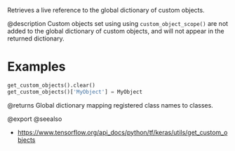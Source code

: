 Retrieves a live reference to the global dictionary of custom objects.

@description
Custom objects set using using `custom_object_scope()` are not added to the
global dictionary of custom objects, and will not appear in the returned
dictionary.

# Examples
```python
get_custom_objects().clear()
get_custom_objects()['MyObject'] = MyObject
```

@returns
    Global dictionary mapping registered class names to classes.

@export
@seealso
+ <https://www.tensorflow.org/api_docs/python/tf/keras/utils/get_custom_objects>
